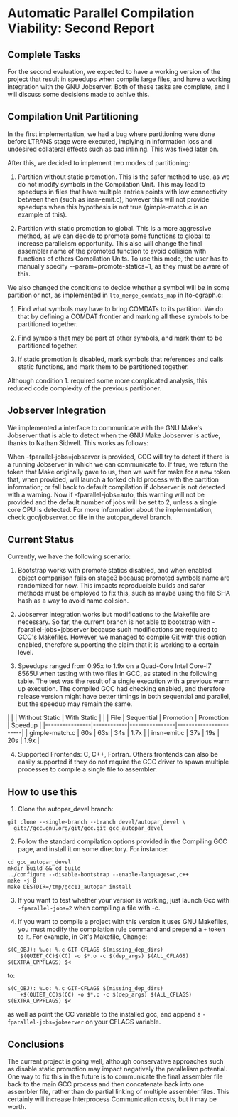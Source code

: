 # Automatic Parallel Compilation Viability: Second Report

## Complete Tasks

For the second evaluation, we expected to have a working version of the
project that result in speedups when compile large files, and have a
working integration with the GNU Jobserver. Both of these tasks are
complete, and I will discuss some decisions made to achive this.

## Compilation Unit Partitioning

In the first implementation, we had a bug where partitioning were done
before LTRANS stage were executed, implying in information loss and
undesired collateral effects such as bad inlining. This was fixed later
on.

After this, we decided to implement two modes of partitioning:

1. Partition without static promotion. This is the safer method to use,
as we do not modify symbols in the Compilation Unit. This may lead to
speedups in files that have multiple entries points with low
connectivity between then (such as insn-emit.c), however this will not
provide speedups when this hypothesis is not true (gimple-match.c is an
example of this).

2. Partition with static promotion to global. This is a more aggressive
method, as we can decide to promote some functions to global to increase
parallelism opportunity. This also will change the final assembler name
of the promoted function to avoid collision with functions of others
Compilation Units. To use this mode, the user has to manually specify
--param=promote-statics=1, as they must be aware of this.

We also changed the conditions to decide whether a symbol will be in
some partition or not, as implemented in `lto_merge_comdats_map` in
lto-cgraph.c:

1. Find what symbols may have to bring COMDATs to its partition. We do
that by defining a COMDAT frontier and marking all these symbols to be
partitioned together.

2. Find symbols that may be part of other symbols, and mark them to be
partitioned together.

3. If static promotion is disabled, mark symbols that references and
calls static functions, and mark them to be partitioned together.

Although condition 1. required some more complicated analysis, this
reduced code complexity of the previous partitioner.


## Jobserver Integration

We implemented a interface to communicate with the GNU Make's Jobserver
that is able to detect when the GNU Make Jobserver is active, thanks to
Nathan Sidwell. This works as follows:

When -fparallel-jobs=jobserver is provided, GCC will try to detect if
there is a running Jobserver in which we can communicate to. If true,
we return the token that Make originally gave to us, then we wait for
make for a new token that, when provided, will launch a forked child
process with the partition information; or fall back to default
compilation if Jobserver is not detected with a warning. Now if
-fparallel-jobs=auto, this warning will not be provided and the default
number of jobs will be set to 2, unless a single core CPU is detected.
For more information about the implementation, check gcc/jobserver.cc
file in the autopar_devel branch.

## Current Status

Currently, we have the following scenario:

1. Bootstrap works with promote statics disabled, and when enabled
object comparison fails on stage3 because promoted symbols name are
randomized for now. This impacts reproducible builds and safer methods
must be employed to fix this, such as maybe using the file SHA hash
as a way to avoid name colision.

2. Jobserver integration works but modifications to the Makefile are
necessary. So far, the current branch is not able to bootstrap with
-fparallel-jobs=jobserver because such modifications are required to
GCC's Makefiles. However, we managed to compile Git with this option
enabled, therefore supporting the claim that it is working to a certain
level.

3. Speedups ranged from 0.95x to 1.9x on a Quad-Core Intel Core-i7 8565U
when testing with two files in GCC, as stated in the following table.
The test was the result of a single execution with a previous warm up
execution. The compiled GCC had checking enabled, and therefore release
version might have better timings in both sequential and parallel, but the
speedup may remain the same.

|                |            | Without Static | With Static |         |
| File           | Sequential |    Promotion   |  Promotion  | Speedup |
|----------------|------------|----------------|-----------------------|
| gimple-match.c |     60s    |       63s      |     34s     |   1.7x  |
| insn-emit.c    |     37s    |       19s      |     20s     |   1.9x  |

4. Supported Frontends: C, C++, Fortran. Others frontends can also be
easily supported if they do not require the GCC driver to spawn multiple
processes to compile a single file to assembler.

## How to use this

1. Clone the autopar_devel branch:
```
git clone --single-branch --branch devel/autopar_devel \
  git://gcc.gnu.org/git/gcc.git gcc_autopar_devel
```
2. Follow the standard compilation options provided in the Compiling
GCC page, and install it on some directory. For instance:

```
cd gcc_autopar_devel
mkdir build && cd build
../configure --disable-bootstrap --enable-languages=c,c++
make -j 8
make DESTDIR=/tmp/gcc11_autopar install
```

3. If you want to test whether your version is working, just launch
Gcc with `-fparallel-jobs=2` when compiling a file with -c.

5. If you want to compile a project with this version it uses GNU
Makefiles, you must modify the compilation rule command and prepend a
`+` token to it. For example, in Git's Makefile, Change:
```
$(C_OBJ): %.o: %.c GIT-CFLAGS $(missing_dep_dirs)
	$(QUIET_CC)$(CC) -o $*.o -c $(dep_args) $(ALL_CFLAGS) $(EXTRA_CPPFLAGS) $<
```
to:
```
$(C_OBJ): %.o: %.c GIT-CFLAGS $(missing_dep_dirs)
	+$(QUIET_CC)$(CC) -o $*.o -c $(dep_args) $(ALL_CFLAGS) $(EXTRA_CPPFLAGS) $<
```
as well as point the CC variable to the installed gcc, and
append a `-fparallel-jobs=jobserver` on your CFLAGS variable.


## Conclusions

The current project is going well, although conservative approaches
such as disable static promotion may impact negatively the parallelism
potential. One way to fix this in the future is to communicate the final
assembler file back to the main GCC process and then concatenate back
into one assembler file, rather than do partial linking of multiple
assembler files. This certainly will increase Interprocess Communication
costs, but it may be worth.
